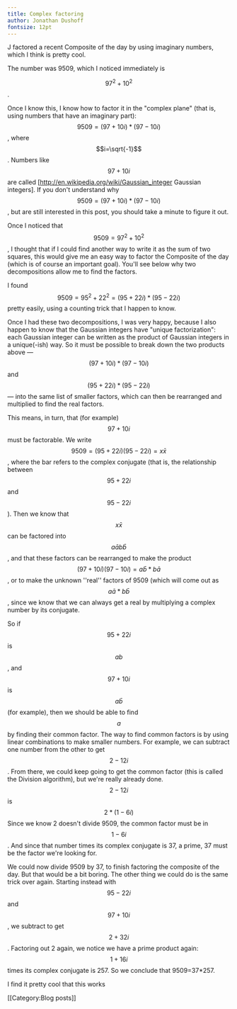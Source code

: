 ```yaml
---
title: Complex factoring
author: Jonathan Dushoff
fontsize: 12pt
---
```


J factored a recent Composite of the day by using imaginary numbers, which I think is pretty cool.

The number was 9509, which I noticed immediately is

$$97^2+10^2$$.

Once I know this, I know how to factor it in the "complex plane" (that is, using numbers that have an imaginary part): $$9509 = (97+10i)*(97-10i)$$, where $$i=\sqrt{-1}$$. Numbers like $$97+10i$$ are called [http://en.wikipedia.org/wiki/Gaussian_integer Gaussian integers]. If you don't understand why $$9509 = (97+10i)*(97-10i)$$, but are still interested in this post, you should take a minute to figure it out.

Once I noticed that $$9509=97^2+10^2$$, I thought that if I could find another way to write it as the sum of two squares, this would give me an easy way to factor the Composite of the day (which is of course an important goal). You'll see below why two decompositions allow me to find the factors.

I found $$9509=95^2+22^2 = (95+22i)*(95-22i)$$ pretty easily, using a counting trick that I happen to know.

Once I had these two decompositions, I was very happy, because I also happen to know that the Gaussian integers have "unique factorization": each Gaussian integer can be written as the product of Gaussian integers in a unique(-ish) way. So it must be possible to break down the two products above — $$(97+10i)*(97-10i)$$ and $$(95+22i)*(95-22i)$$ — into the same list of smaller factors, which can then be rearranged and multiplied to find the real factors.

This means, in turn, that (for example) $$97+10i$$ must be factorable. We write $$9509 = (95+22i)(95-22i) = x\bar x$$, where the bar refers to the complex conjugate (that is, the relationship between $$95+22i$$ and $$95-22i$$). Then we know that $$x\bar x$$ can be factored into $$a\bar a b\bar b$$, and that these factors can be rearranged to make the product $$(97+10i)(97-10i) = a\bar b * b\bar a$$, or to make the unknown ''real'' factors of 9509 (which will come out as $$a\bar a * b\bar b$$, since we know that we can always get a real by multiplying a complex number by its conjugate.

So if $$95+22i$$ is $$ab$$, and $$97+10i$$ is $$a\bar b$$ (for example), then we should be able to find $$a$$ by finding their common factor. The way to find common factors is by using linear combinations to make smaller numbers. For example, we can subtract one number from the other to get $$2-12i$$. From there, we could keep going to get the common factor (this is called the Division algorithm), but we're really already done. $$2-12i$$ is $$2*(1-6i)$$ Since we know 2 doesn't divide 9509, the common factor must be in $$1-6i$$. And since that number times its complex conjugate is 37, a prime, 37 must be the factor we're looking for. 

We could now divide 9509 by 37, to finish factoring the composite of the day. But that would be a bit boring. The other thing we could do is the same trick over again. Starting instead with $$95-22i$$ and $$97+10i$$, we subtract to get $$2+32i$$. Factoring out 2 again, we notice we have a prime product again: $$1+16i$$ times its complex conjugate is 257. So we conclude that 9509=37*257.

I find it pretty cool that this works

[[Category:Blog posts]]

